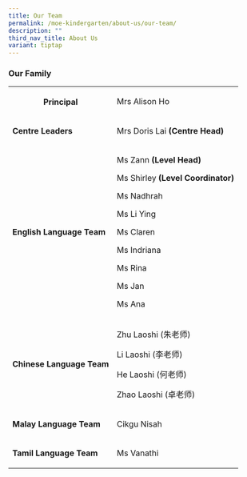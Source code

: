 ```yaml
---
title: Our Team
permalink: /moe-kindergarten/about-us/our-team/
description: ""
third_nav_title: About Us
variant: tiptap
---
```

<h3>Our Family</h3>
<table>
<tbody>
<tr>
<th rowspan="1" colspan="1">
<p>Principal</p>
</th>
<td rowspan="1" colspan="1">
<p>Mrs Alison Ho</p>
</td>
</tr>
<tr>
<td rowspan="1" colspan="1">
<p><strong>Centre Leaders</strong>
</p>
</td>
<td rowspan="1" colspan="1">
<p>Mrs Doris Lai <strong>(Centre Head)</strong>
</p>
</td>
</tr>
<tr>
<td rowspan="1" colspan="1">
<p><strong>English Language Team</strong>
</p>
</td>
<td rowspan="1" colspan="1">
<p>Ms Zann <strong>(Level Head)</strong>
</p>
<p>Ms Shirley <strong>(Level Coordinator)</strong>
</p>
<p>Ms Nadhrah</p>
<p>Ms Li Ying</p>
<p>Ms Claren</p>
<p>Ms Indriana</p>
<p>Ms Rina</p>
<p>Ms Jan</p>
<p>Ms Ana</p>
</td>
</tr>
<tr>
<td rowspan="1" colspan="1">
<p><strong>Chinese Language Team</strong>
</p>
</td>
<td rowspan="1" colspan="1">
<p>Zhu Laoshi (朱老师)</p>
<p>Li Laoshi (李老师)</p>
<p>He Laoshi (何老师)</p>
<p>Zhao Laoshi (卓老师)</p>
</td>
</tr>
<tr>
<td rowspan="1" colspan="1">
<p><strong>Malay Language Team</strong>
</p>
</td>
<td rowspan="1" colspan="1">
<p>Cikgu Nisah</p>
</td>
</tr>
<tr>
<td rowspan="1" colspan="1">
<p><strong>Tamil Language Team</strong>
</p>
</td>
<td rowspan="1" colspan="1">
<p>Ms Vanathi</p>
</td>
</tr>
</tbody>
</table>
<p></p>
